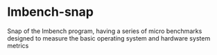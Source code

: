# lmbench-snap
Snap of the lmbench program, having a series of micro benchmarks designed to measure the basic operating system and hardware system metrics
